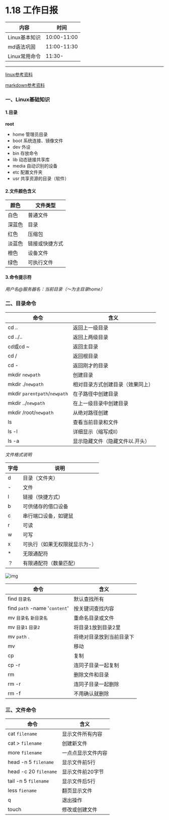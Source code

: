 # 1.18 工作日报

| 内容          | 时间        |
| ------------- | ----------- |
| Linux基本知识 | 10:00-11:00 |
| md语法巩固    | 11:00-11:30 |
| Linux常用命令 | 11:30-      |





***

[linux参考资料](https://blog.csdn.net/RookiexiaoMu_a/article/details/89637328)

[markdown参考资料](https://www.runoob.com/markdown/md-advance.html)

### 一、Linux基础知识

#### 1.目录

**root**

* home	管理员目录
* boot     系统连接、镜像文件
* dev       外设
* bin		存放命令
* lib         动态链接共享库
* media  自动识别的设备
* etc		配置文件夹
* usr		共享资源的目录（软件）

#### 2.文件颜色含义

| 颜色   | 文件类型       |
| ------ | -------------- |
| 白色   | 普通文件       |
| 深蓝色 | 目录           |
| 红色   | 压缩包         |
| 淡蓝色 | 链接或快捷方式 |
| 橙色   | 设备文件       |
| 绿色   | 可执行文件     |



#### 3.命令提示符

*用户名@服务器名：当前目录（～为主目录home）*



### 二、目录命令

| 命令                         | 含义                             |
| ---------------------------- | -------------------------------- |
| cd ..                        | 返回上一级目录                   |
| cd ../..                     | 返回上两级目录                   |
| cd或cd ~                     | 返回主目录                       |
| cd /                         | 返回根目录                       |
| cd -                         | 返回刚才的目录                   |
| mkdir `newpath`              | 创建目录                         |
| mkdir ./`newpath`            | 相对目录方式创建目录（效果同上） |
| mkdir `parentpath`/`newpath` | 在子路径中创建目录               |
| mkdir ../`newpath`           | 在上一级目录中创建目录           |
| mkdir /root/`newpath`        | 从绝对路径创建                   |
| ls                           | 查看当前目录和文件               |
| ls -l                        | 详细显示（缩写成ll）             |
| ls -a                        | 显示隐藏文件（隐藏文件以.开头）  |

*文件格式说明*

| 字母 | 说明                          |
| ---- | ----------------------------- |
| d    | 目录（文件夹）                |
| -    | 文件                          |
| l    | 链接（快捷方式）              |
| b    | 可供储存的借口设备            |
| c    | 串行端口设备，如键鼠          |
| r    | 可读                          |
| w    | 可写                          |
| x    | 可执行（如果无权限就显示为-） |
| *    | 无限通配符                    |
| ？   | 有限通配符（数量匹配）        |

![img](https://www.runoob.com/wp-content/uploads/2014/06/file-llls22.jpg)



| 命令                          | 含义                     |
| ----------------------------- | ------------------------ |
| find `目录名`                 | 默认查找所有             |
| find `path` -name '`content`' | 按关键词查找内容         |
| mv `目录名` `新目录名`        | 重命名目录或文件         |
| mv `目录1` `目录2`            | 将目录1放到目录2里       |
| mv `path` .                   | 将绝对目录放到当前目录下 |
| mv                            | 移动                     |
| cp                            | 复制                     |
| cp -r                         | 连同子目录一起复制       |
| rm                            | 删除文件和目录           |
| rm -r                         | 连同子目录一起删除       |
| rm -f                         | 不用确认就删除           |



### 三、文件命令

| 命令                  | 含义               |
| --------------------- | ------------------ |
| cat `filename`        | 显示文件所有内容   |
| cat > `filename`      | 创建新文件         |
| more `filename`       | 一点点显示文件内容 |
| head -n 5 `filename`  | 显示文件前5行      |
| head -c 20 `filename` | 显示文件前20字节   |
| tail -n 5 `filename`  | 显示文件后5行      |
| less `fiename`        | 翻页显示文件       |
| q                     | 退出操作           |
| touch                 | 修改或创建文件     |


